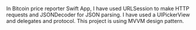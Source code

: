 In Bitcoin price reporter Swift App, I have used URLSession to make HTTP requests and JSONDecoder for JSON parsing. 
I have used a UIPickerView and delegates and protocol.
This project is using MVVM design pattern.
